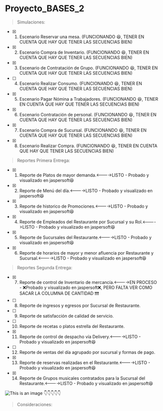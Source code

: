 # Proyecto_BASES_2

> Simulaciones:

- [x] 1)  Escenario Reservar una mesa.            (FUNCIONANDO 😆, TENER EN CUENTA QUE HAY QUE TENER LAS SECUENCIAS BIEN)
- [x] 2)  Escenario Compra de Inventario.            (FUNCIONANDO 😆, TENER EN CUENTA QUE HAY QUE TENER LAS SECUENCIAS BIEN)
- [x] 3)  Escenario de Contratación de Grupo.            (FUNCIONANDO 😆, TENER EN CUENTA QUE HAY QUE TENER LAS SECUENCIAS BIEN)
- [ ] 4)  Escenario Realizar Consumo.            (FUNCIONANDO 😆, TENER EN CUENTA QUE HAY QUE TENER LAS SECUENCIAS BIEN)
- [x] 5)  Escenario Pagar Nómina a Trabajadores.            (FUNCIONANDO 😆, TENER EN CUENTA QUE HAY QUE TENER LAS SECUENCIAS BIEN)
- [x] 6)  Escenario Contratación de personal.     (FUNCIONANDO 😆, TENER EN CUENTA QUE HAY QUE TENER LAS SECUENCIAS BIEN)
- [x] 7)  Escenario Compra de Sucursal.            (FUNCIONANDO 😆, TENER EN CUENTA QUE HAY QUE TENER LAS SECUENCIAS BIEN)
- [x] 8)  Escenario Realizar Compra.            (FUNCIONANDO 😆, TENER EN CUENTA QUE HAY QUE TENER LAS SECUENCIAS BIEN)

> Reportes Primera Entrega:

- [x] 1)  Reporte de Platos de mayor demanda.<---->LISTO - Probado y visualizado en jaspersoft😆
- [x] 2)  Reporte de Menú del día.<---->LISTO - Probado y visualizado en jaspersoft😆
- [x] 3)  Reporte de historico de Promociones.<---->LISTO - Probado y visualizado en jaspersoft😆
- [x] 4)  Reporte de Empleados del Restaurante por Sucursal y su Rol.<---->LISTO - Probado y visualizado en jaspersoft😆
- [x] 5)  Reporte de Sucursales del Restaurante.<---->LISTO - Probado y visualizado en jaspersoft😆
- [x] 6)  Reporte de horarios de mayor y menor afluencia por Restaurante y Sucursal.<---->LISTO - Probado y visualizado en jaspersoft😆

> Reportes Segunda Entrega:

- [x] 7)  Reporte de control de Inventario de mercancía.<---->EN PROCESO - ❌Probado y visualizado en jaspersoft❌, PERO FALTA VER COMO SACAR LA COLUMNA DE CANTIDAD ❗❗❗
- [ ] 8)  Reporte de ingresos y egresos por Sucursal de Restaurante.
- [ ] 9)  Reporte de satisfacción de calidad de servicio.
- [ ] 10)  Reporte de recetas o platos estrella del Restaurante.
- [x] 11)  Reporte de control de despacho vía Delivery.<---->LISTO - Probado y visualizado en jaspersoft😆
- [ ] 12)  Reporte de ventas del día agrupado por sucursal y formas de pago.
- [x] 13)  Reporte de reservas realizadas en el Restaurante.<---->LISTO - Probado y visualizado en jaspersoft😆
- [x] 14)  Reporte de Grupos musicales contratados para la Sucursal del Restaurante.<---->LISTO - Probado y visualizado en jaspersoft😆

![This is an image](https://images3.memedroid.com/images/UPLOADED77/607ba2383c43c.jpeg) 👇👇👇👇👇

> Consideraciones: 
